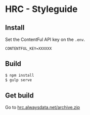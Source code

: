 # HRC - Styleguide

## Install

Set the ContentFul API key on the `.env`.

```vim
CONTENTFUL_KEY=XXXXXX
```

## Build

```bash
$ npm install
$ gulp serve
```

## Get build

Go to [hrc.alwaysdata.net/archive.zip](http://hrc.alwaysdata.net/archive.zip)
